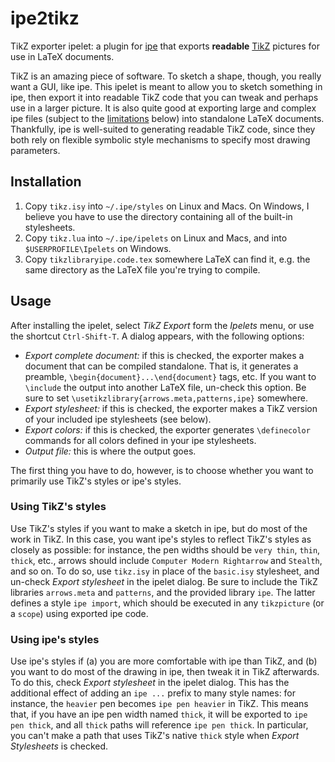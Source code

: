 ipe2tikz
========

TikZ exporter ipelet: a plugin for [ipe](http://ipe.otfried.org/) that exports **readable** [TikZ](https://sourceforge.net/projects/pgf/) pictures for use in LaTeX documents.

TikZ is an amazing piece of software.  To sketch a shape, though, you really want a GUI, like ipe.  This ipelet is meant to allow you to sketch something in ipe, then export it into readable TikZ code that you can tweak and perhaps use in a larger picture.  It is also quite good at exporting large and complex ipe files (subject to the [limitations](#limitations) below) into standalone LaTeX documents.  Thankfully, ipe is well-suited to generating readable TikZ code, since they both rely on flexible symbolic style mechanisms to specify most drawing parameters.

## Installation

1. Copy `tikz.isy` into `~/.ipe/styles` on Linux and Macs.  On Windows, I believe you have to use the directory containing all of the built-in stylesheets.
2. Copy `tikz.lua` into `~/.ipe/ipelets` on Linux and Macs, and into `$USERPROFILE\Ipelets` on Windows.
3. Copy `tikzlibraryipe.code.tex` somewhere  LaTeX can find it, e.g. the same directory as the LaTeX file you're trying to compile.

## Usage

After installing the ipelet, select *TikZ Export* form the *Ipelets* menu, or use the shortcut `Ctrl-Shift-T`.  A dialog appears, with the following options:
 * *Export complete document:* if this is checked, the exporter makes a document that can be compiled standalone.  That is, it generates a preamble, `\begin{document}...\end{document}` tags, etc.  If you want to `\include` the output into another LaTeX file, un-check this option.  Be sure to set `\usetikzlibrary{arrows.meta,patterns,ipe}` somewhere.
 * *Export stylesheet:* if this is checked, the exporter makes a TikZ version of your included ipe stylesheets (see below).
 * *Export colors:* if this is checked, the exporter generates `\definecolor` commands for all colors defined in your ipe stylesheets.
 * *Output file:* this is where the output goes.

The first thing you have to do, however, is to choose whether you want to primarily use TikZ's styles or ipe's styles.

### Using TikZ's styles

Use TikZ's styles if you want to make a sketch in ipe, but do most of the work in TikZ.  In this case, you want ipe's styles to reflect TikZ's styles as closely as possible: for instance, the pen widths should be `very thin`, `thin`, `thick`, etc., arrows should include `Computer Modern Rightarrow` and `Stealth`, and so on.  To do so, use `tikz.isy` in place of the `basic.isy` stylesheet, and un-check *Export stylesheet* in the ipelet dialog.  Be sure to include the TikZ libraries `arrows.meta` and `patterns`, and the provided library `ipe`.  The latter defines a style `ipe import`, which should be executed in any `tikzpicture` (or a `scope`) using exported ipe code.

### Using ipe's styles

Use ipe's styles if (a) you are more comfortable with ipe than TikZ, and (b) you want to do most of the drawing in ipe, then tweak it in TikZ afterwards.  To do this, check *Export stylesheet* in the ipelet dialog.  This has the additional effect of adding an `ipe ...` prefix to many style names: for instance, the `heavier` pen becomes `ipe pen heavier` in TikZ.  This means that, if you have an ipe pen width named `thick`, it will be exported to `ipe pen thick`, and all `thick` paths will reference `ipe pen thick`.  In particular, you can't make a path that uses TikZ's native `thick` style when *Export Stylesheets* is checked.
